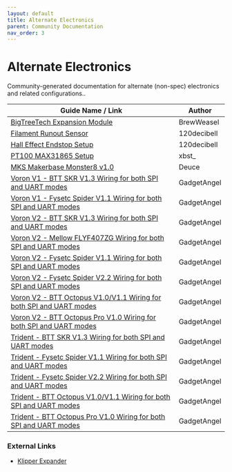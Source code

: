 ```yaml
---
layout: default
title: Alternate Electronics
parent: Community Documentation
nav_order: 3
---
```


# Alternate Electronics

Community-generated documentation for alternate (non-spec) electronics and related configurations..

| Guide Name / Link | Author |
|---|---|
| [BigTreeTech Expansion Module](./brewweasel/BTTExpansion.md) | BrewWeasel |
| [Filament Runout Sensor](./120decibell/filament_runout_sensor.md) | 120decibell |
| [Hall Effect Endstop Setup](./120decibell/hall_effect_endstop_setup.md) | 120decibell |
| [PT100 MAX31865 Setup](./xbst_/PT100.md) | xbst_ |
| [MKS Makerbase Monster8 v1.0](./Deuce/Voron2_Monster8_v1.0_Config.md) | Deuce |
| [Voron V1 - BTT SKR V1.3 Wiring for both SPI and UART modes](./GadgetAngel/v1_skr13_wiring.md) | GadgetAngel |
| [Voron V1 - Fysetc Spider V1.1 Wiring for both SPI and UART modes](./GadgetAngel/v1_spider_wiring.md) | GadgetAngel |
| [Voron V2 - BTT SKR V1.3 Wiring for both SPI and UART modes](./GadgetAngel/v2_skr13_wiring.md) | GadgetAngel |
| [Voron V2 - Mellow FLYF407ZG Wiring for both SPI and UART modes](./GadgetAngel/v2_flyf407zg_wiring.md) | GadgetAngel |
| [Voron V2 - Fysetc Spider V1.1 Wiring for both SPI and UART modes](./GadgetAngel/v2_spider_wiring.md) | GadgetAngel |
| [Voron V2 - Fysetc Spider V2.2 Wiring for both SPI and UART modes](./GadgetAngel/v2_spiderv22_wiring.md) | GadgetAngel |
| [Voron V2 - BTT Octopus V1.0/V1.1 Wiring for both SPI and UART modes](./GadgetAngel/v2_octopus_wiring.md) | GadgetAngel |
| [Voron V2 - BTT Octopus Pro V1.0 Wiring for both SPI and UART modes](./GadgetAngel/v2_octopus_pro_wiring.md) | GadgetAngel |
| [Trident - BTT SKR V1.3 Wiring for both SPI and UART modes](./GadgetAngel/tri_skr_v13_wiring.md) | GadgetAngel |
| [Trident - Fysetc Spider V1.1 Wiring for both SPI and UART modes](./GadgetAngel/tri_spider_wiring.md) | GadgetAngel |
| [Trident - Fysetc Spider V2.2 Wiring for both SPI and UART modes](./GadgetAngel/tri_spiderv22_wiring.md) | GadgetAngel |
| [Trident - BTT Octopus V1.0/V1.1 Wiring for both SPI and UART modes](./GadgetAngel/tri_octopus_wiring.md) | GadgetAngel |
| [Trident - BTT Octopus Pro V1.0 Wiring for both SPI and UART modes](./GadgetAngel/tri_octopus_pro_wiring.md) | GadgetAngel |


### External Links

* [Klipper Expander](https://github.com/VoronDesign/Voron-Hardware/blob/master/Klipper_Expander/Documentation/README.md#setup)
